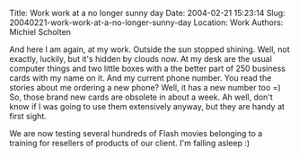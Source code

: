 Title: Work work at a no longer sunny day
Date: 2004-02-21 15:23:14
Slug: 20040221-work-work-at-a-no-longer-sunny-day
Location: Work
Authors: Michiel Scholten

<p>And here I am again, at my work. Outside the sun stopped shining. Well, not exactly, luckily, but it's hidden by clouds now. At my desk are the usual computer things and two little boxes with a the better part of 250 business cards with my name on it. And my current phone number. You read the stories about me ordering a new phone? Well, it has a new number too =) So, those brand new cards are obsolete in about a week. Ah well, don't know if I was going to use them extensively anyway, but they are handy at first sight.</p>
<p>We are now testing several hundreds of Flash movies belonging to a training for resellers of products of our client. I'm falling asleep :)</p>